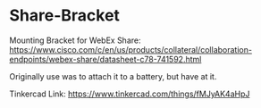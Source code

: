 # Share-Bracket
Mounting Bracket for WebEx Share:
https://www.cisco.com/c/en/us/products/collateral/collaboration-endpoints/webex-share/datasheet-c78-741592.html

Originally use was to attach it to a battery, but have at it.

Tinkercad Link: https://www.tinkercad.com/things/fMJyAK4aHpJ

